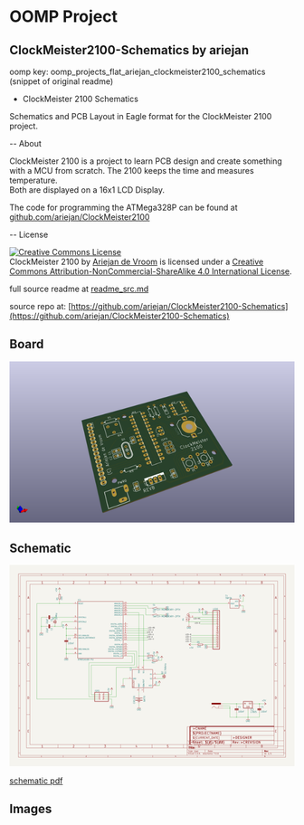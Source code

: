 # OOMP Project  
## ClockMeister2100-Schematics  by ariejan  
  
oomp key: oomp_projects_flat_ariejan_clockmeister2100_schematics  
(snippet of original readme)  
  
- ClockMeister 2100 Schematics  
  
Schematics and PCB Layout in Eagle format for the ClockMeister 2100 project.  
  
-- About  
  
ClockMeister 2100 is a project to learn PCB design and create something  
with a MCU from scratch. The 2100 keeps the time and measures temperature.   
Both are displayed on a 16x1 LCD Display.  
  
The code for programming the ATMega328P can be found at [github.com/ariejan/ClockMeister2100](https://github.com/ariejan/ClockMeister2100)  
  
-- License  
  
<a rel="license" href="http://creativecommons.org/licenses/by-nc-sa/4.0/"><img alt="Creative Commons License" style="border-width:0" src="https://i.creativecommons.org/l/by-nc-sa/4.0/88x31.png" /></a><br /><span xmlns:dct="http://purl.org/dc/terms/" property="dct:title">ClockMeister 2100</span> by <a xmlns:cc="http://creativecommons.org/ns-" href="https://ariejan.net" property="cc:attributionName" rel="cc:attributionURL">Ariejan de Vroom</a> is licensed under a <a rel="license" href="http://creativecommons.org/licenses/by-nc-sa/4.0/">Creative Commons Attribution-NonCommercial-ShareAlike 4.0 International License</a>.  
  
  full source readme at [readme_src.md](readme_src.md)  
  
source repo at: [https://github.com/ariejan/ClockMeister2100-Schematics](https://github.com/ariejan/ClockMeister2100-Schematics)  
## Board  
  
[![working_3d.png](working_3d_600.png)](working_3d.png)  
## Schematic  
  
[![working_schematic.png](working_schematic_600.png)](working_schematic.png)  
  
[schematic pdf](working_schematic.pdf)  
## Images  
